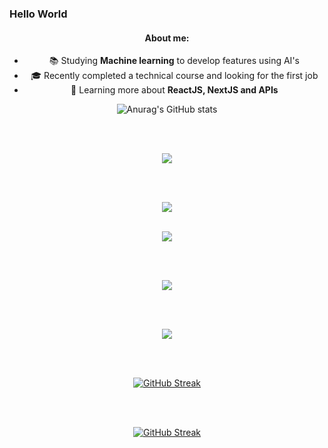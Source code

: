 ### Hello World
<div align="center">
<h4>About me:</h4> <ul> <li>📚 Studying <strong>Machine learning</strong> to develop features using AI's </li> <li>🎓 Recently completed a technical course and looking for the first job   <li>🌱 Learning more about <strong>ReactJS, NextJS and APIs</strong></li> </ul>

![Anurag's GitHub stats](https://github-readme-stats.vercel.app/api?username=cookieukw&show_icons=true&stars,commits,prs,issues,contribs&theme=dracula)

<br>
<br>

![](http://github-profile-summary-cards.vercel.app/api/cards/profile-details?username=cookieukw&theme=dracula)

<br>
<br>

![](http://github-profile-summary-cards.vercel.app/api/cards/repos-per-language?username=cookieukw&theme=dracula)
<br>
<br>

![](http://github-profile-summary-cards.vercel.app/api/cards/most-commit-language?username=cookieukw&theme=dracula)

<br>
<br>

![](http://github-profile-summary-cards.vercel.app/api/cards/stats?username=cookieukw&theme=dracula)

<br>
<br>

![](http://github-profile-summary-cards.vercel.app/api/cards/productive-time?username=cookieukw&theme=dracula&utcOffset=8)

<br>
<br>

[![GitHub Streak](https://streak-stats.demolab.com?user=cookieukw&theme=dracula&hide_border=true&locale=pt-br)](https://git.io/streak-stats)

<br>
<br>

[![GitHub Streak](https://streak-stats.demolab.com?user=cookieukw&theme=dracula&hide_border=true)](https://git.io/streak-stats)

<br>
<br>

</div>
